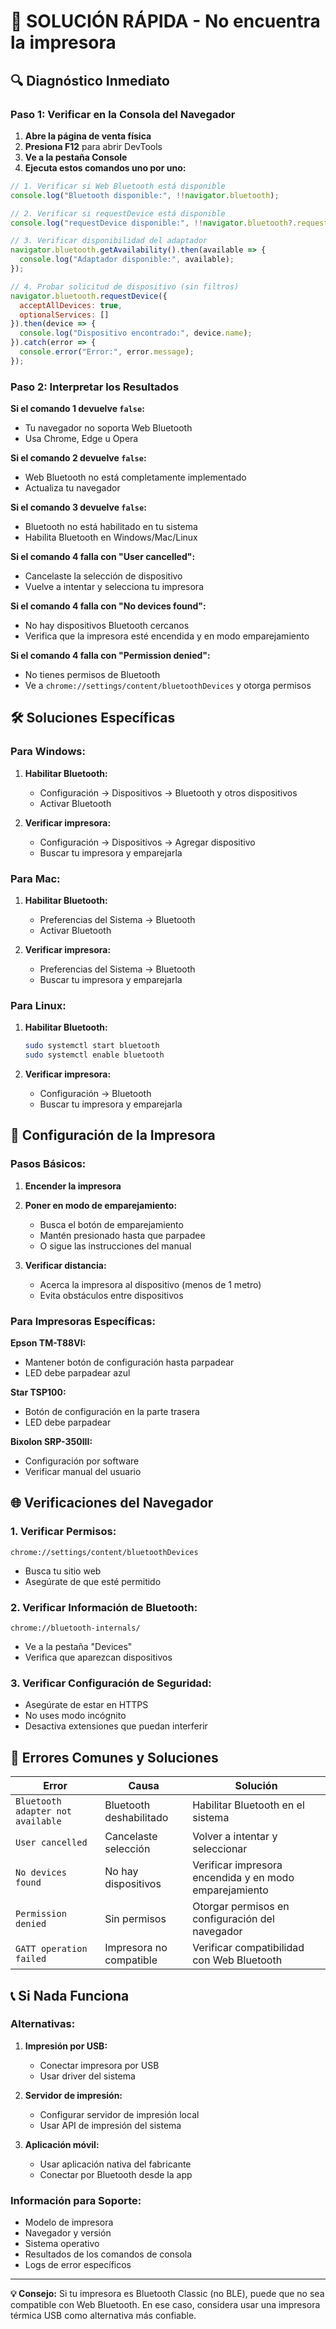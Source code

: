# 🚨 SOLUCIÓN RÁPIDA - No encuentra la impresora

## 🔍 Diagnóstico Inmediato

### Paso 1: Verificar en la Consola del Navegador

1. **Abre la página de venta física**
2. **Presiona F12** para abrir DevTools
3. **Ve a la pestaña Console**
4. **Ejecuta estos comandos uno por uno:**

```javascript
// 1. Verificar si Web Bluetooth está disponible
console.log("Bluetooth disponible:", !!navigator.bluetooth);

// 2. Verificar si requestDevice está disponible
console.log("requestDevice disponible:", !!navigator.bluetooth?.requestDevice);

// 3. Verificar disponibilidad del adaptador
navigator.bluetooth.getAvailability().then(available => {
  console.log("Adaptador disponible:", available);
});

// 4. Probar solicitud de dispositivo (sin filtros)
navigator.bluetooth.requestDevice({
  acceptAllDevices: true,
  optionalServices: []
}).then(device => {
  console.log("Dispositivo encontrado:", device.name);
}).catch(error => {
  console.error("Error:", error.message);
});
```

### Paso 2: Interpretar los Resultados

**Si el comando 1 devuelve `false`:**
- Tu navegador no soporta Web Bluetooth
- Usa Chrome, Edge u Opera

**Si el comando 2 devuelve `false`:**
- Web Bluetooth no está completamente implementado
- Actualiza tu navegador

**Si el comando 3 devuelve `false`:**
- Bluetooth no está habilitado en tu sistema
- Habilita Bluetooth en Windows/Mac/Linux

**Si el comando 4 falla con "User cancelled":**
- Cancelaste la selección de dispositivo
- Vuelve a intentar y selecciona tu impresora

**Si el comando 4 falla con "No devices found":**
- No hay dispositivos Bluetooth cercanos
- Verifica que la impresora esté encendida y en modo emparejamiento

**Si el comando 4 falla con "Permission denied":**
- No tienes permisos de Bluetooth
- Ve a `chrome://settings/content/bluetoothDevices` y otorga permisos

## 🛠️ Soluciones Específicas

### Para Windows:
1. **Habilitar Bluetooth:**
   - Configuración → Dispositivos → Bluetooth y otros dispositivos
   - Activar Bluetooth

2. **Verificar impresora:**
   - Configuración → Dispositivos → Agregar dispositivo
   - Buscar tu impresora y emparejarla

### Para Mac:
1. **Habilitar Bluetooth:**
   - Preferencias del Sistema → Bluetooth
   - Activar Bluetooth

2. **Verificar impresora:**
   - Preferencias del Sistema → Bluetooth
   - Buscar tu impresora y emparejarla

### Para Linux:
1. **Habilitar Bluetooth:**
   ```bash
   sudo systemctl start bluetooth
   sudo systemctl enable bluetooth
   ```

2. **Verificar impresora:**
   - Configuración → Bluetooth
   - Buscar tu impresora y emparejarla

## 🔧 Configuración de la Impresora

### Pasos Básicos:
1. **Encender la impresora**
2. **Poner en modo de emparejamiento:**
   - Busca el botón de emparejamiento
   - Mantén presionado hasta que parpadee
   - O sigue las instrucciones del manual

3. **Verificar distancia:**
   - Acerca la impresora al dispositivo (menos de 1 metro)
   - Evita obstáculos entre dispositivos

### Para Impresoras Específicas:

**Epson TM-T88VI:**
- Mantener botón de configuración hasta parpadear
- LED debe parpadear azul

**Star TSP100:**
- Botón de configuración en la parte trasera
- LED debe parpadear

**Bixolon SRP-350III:**
- Configuración por software
- Verificar manual del usuario

## 🌐 Verificaciones del Navegador

### 1. Verificar Permisos:
```
chrome://settings/content/bluetoothDevices
```
- Busca tu sitio web
- Asegúrate de que esté permitido

### 2. Verificar Información de Bluetooth:
```
chrome://bluetooth-internals/
```
- Ve a la pestaña "Devices"
- Verifica que aparezcan dispositivos

### 3. Verificar Configuración de Seguridad:
- Asegúrate de estar en HTTPS
- No uses modo incógnito
- Desactiva extensiones que puedan interferir

## 🚨 Errores Comunes y Soluciones

| Error | Causa | Solución |
|-------|-------|----------|
| `Bluetooth adapter not available` | Bluetooth deshabilitado | Habilitar Bluetooth en el sistema |
| `User cancelled` | Cancelaste selección | Volver a intentar y seleccionar |
| `No devices found` | No hay dispositivos | Verificar impresora encendida y en modo emparejamiento |
| `Permission denied` | Sin permisos | Otorgar permisos en configuración del navegador |
| `GATT operation failed` | Impresora no compatible | Verificar compatibilidad con Web Bluetooth |

## 📞 Si Nada Funciona

### Alternativas:
1. **Impresión por USB:**
   - Conectar impresora por USB
   - Usar driver del sistema

2. **Servidor de impresión:**
   - Configurar servidor de impresión local
   - Usar API de impresión del sistema

3. **Aplicación móvil:**
   - Usar aplicación nativa del fabricante
   - Conectar por Bluetooth desde la app

### Información para Soporte:
- Modelo de impresora
- Navegador y versión
- Sistema operativo
- Resultados de los comandos de consola
- Logs de error específicos

---

**💡 Consejo:** Si tu impresora es Bluetooth Classic (no BLE), puede que no sea compatible con Web Bluetooth. En ese caso, considera usar una impresora térmica USB como alternativa más confiable.

